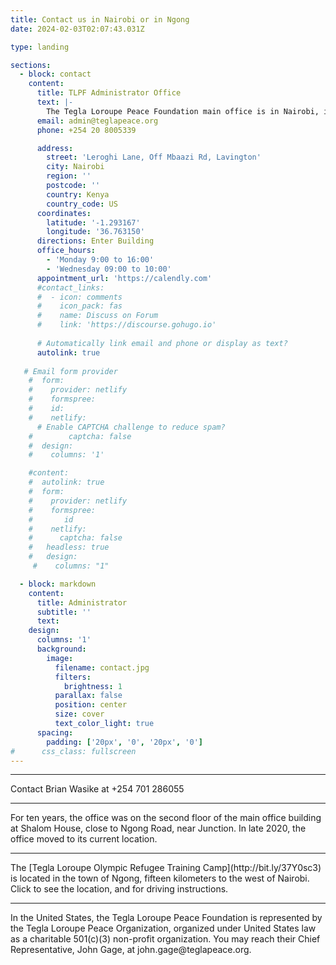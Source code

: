 ```yaml
---
title: Contact us in Nairobi or in Ngong
date: 2024-02-03T02:07:43.031Z

type: landing

sections:
  - block: contact
    content: 
      title: TLPF Administrator Office
      text: |-
        The Tegla Loroupe Peace Foundation main office is in Nairobi, in a new location in Lavington.  
      email: admin@teglapeace.org
      phone: +254 20 8005339

      address:
        street: 'Leroghi Lane, Off Mbaazi Rd, Lavington'
        city: Nairobi
        region: ''
        postcode: ''
        country: Kenya
        country_code: US
      coordinates:
        latitude: '-1.293167'
        longitude: '36.763150'
      directions: Enter Building 
      office_hours:
        - 'Monday 9:00 to 16:00'
        - 'Wednesday 09:00 to 10:00'
      appointment_url: 'https://calendly.com'
      #contact_links:
      #  - icon: comments
      #    icon_pack: fas
      #    name: Discuss on Forum
      #    link: 'https://discourse.gohugo.io'
    
      # Automatically link email and phone or display as text?
      autolink: true
    
   # Email form provider
    #  form:
    #    provider: netlify
    #    formspree:
    #    id:
    #    netlify:
      # Enable CAPTCHA challenge to reduce spam?
    #        captcha: false
    #  design:
    #    columns: '1'

    #content:
    #  autolink: true
    #  form:
    #    provider: netlify
    #    formspree:
    #       id
    #    netlify:
    #      captcha: false
    #   headless: true
    #   design:
     #    columns: "1"

  - block: markdown
    content:
      title: Administrator
      subtitle: ''
      text:
    design:
      columns: '1'
      background:
        image: 
          filename: contact.jpg
          filters:
            brightness: 1
          parallax: false
          position: center
          size: cover
          text_color_light: true
      spacing:
        padding: ['20px', '0', '20px', '0']
#      css_class: fullscreen
---
```


<hr>

Contact Brian Wasike at +254 701 286055
<hr>

For ten years, the office was on the second floor of the main office building at Shalom House, close to Ngong Road, near Junction. In late 2020, the office moved to its current location. 
<hr>
The [Tegla Loroupe Olympic Refugee Training Camp](http://bit.ly/37Y0sc3) is located in the town of Ngong, fifteen kilometers to the west of Nairobi. Click to see the location, and for driving instructions.
<hr>
In the United States, the Tegla Loroupe Peace Foundation is represented by the Tegla Loroupe Peace Organization, organized under United States law as a charitable 501(c)(3) non-profit organization. You may reach their Chief Representative, John Gage, at john.gage@teglapeace.org.